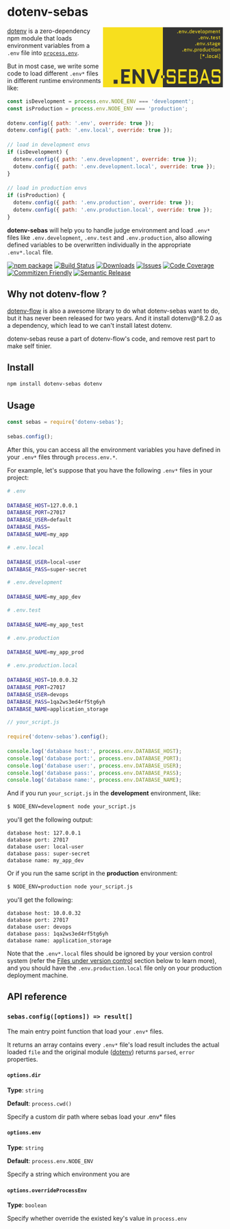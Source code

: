 # dotenv-sebas

<img src="https://raw.githubusercontent.com/kainstar/dotenv-sebas/master/logo.png" alt="dotenv-sebas" width="280" height="140" align="right" />

[dotenv](https://github.com/motdotla/dotenv) is a zero-dependency npm module that loads environment variables from a `.env` file into [`process.env`](https://nodejs.org/docs/latest/api/process.html#process_process_env).

But in most case, we write some code to load different `.env*` files in different runtime environments like:

```js
const isDevelopment = process.env.NODE_ENV === 'development';
const isProduction = process.env.NODE_ENV === 'production';

dotenv.config({ path: '.env', override: true });
dotenv.config({ path: '.env.local', override: true });

// load in development envs
if (isDevelopment) {
  dotenv.config({ path: '.env.development', override: true });
  dotenv.config({ path: '.env.development.local', override: true });
}

// load in production envs
if (isProduction) {
  dotenv.config({ path: '.env.production', override: true });
  dotenv.config({ path: '.env.production.local', override: true });
}
```

**dotenv-sebas** will help you to handle judge environment and load `.env*` files like `.env.development`, `.env.test` and `.env.production`, also allowing defined variables to be overwritten individually in the appropriate `.env*.local` file.

[![npm package][npm-img]][npm-url] [![Build Status][build-img]][build-url] [![Downloads][downloads-img]][downloads-url] [![Issues][issues-img]][issues-url] [![Code Coverage][codecov-img]][codecov-url] [![Commitizen Friendly][commitizen-img]][commitizen-url] [![Semantic Release][semantic-release-img]][semantic-release-url]

## Why not dotenv-flow ?

[dotenv-flow](https://github.com/kerimdzhanov/dotenv-flow) is also a awesome library to do what dotenv-sebas want to do, but it has never been released for two years. And it install dotenv@^8.2.0 as a dependency, which lead to we can't install latest dotenv.

dotenv-sebas reuse a part of dotenv-flow's code, and remove rest part to make self tinier.

## Install

```bash
npm install dotenv-sebas dotenv
```

## Usage

```js
const sebas = require('dotenv-sebas');

sebas.config();
```

After this, you can access all the environment variables you have defined in your `.env*` files through `process.env.*`.

For example, let's suppose that you have the following `.env*` files in your project:

```sh
# .env

DATABASE_HOST=127.0.0.1
DATABASE_PORT=27017
DATABASE_USER=default
DATABASE_PASS=
DATABASE_NAME=my_app
```

```sh
# .env.local

DATABASE_USER=local-user
DATABASE_PASS=super-secret
```

```sh
# .env.development

DATABASE_NAME=my_app_dev
```

```sh
# .env.test

DATABASE_NAME=my_app_test
```

```sh
# .env.production

DATABASE_NAME=my_app_prod
```

```sh
# .env.production.local

DATABASE_HOST=10.0.0.32
DATABASE_PORT=27017
DATABASE_USER=devops
DATABASE_PASS=1qa2ws3ed4rf5tg6yh
DATABASE_NAME=application_storage
```

```js
// your_script.js

require('dotenv-sebas').config();

console.log('database host:', process.env.DATABASE_HOST);
console.log('database port:', process.env.DATABASE_PORT);
console.log('database user:', process.env.DATABASE_USER);
console.log('database pass:', process.env.DATABASE_PASS);
console.log('database name:', process.env.DATABASE_NAME);
```

And if you run `your_script.js` in the **development** environment, like:

```sh
$ NODE_ENV=development node your_script.js
```

you'll get the following output:

```text
database host: 127.0.0.1
database port: 27017
database user: local-user
database pass: super-secret
database name: my_app_dev
```

Or if you run the same script in the **production** environment:

```sh
$ NODE_ENV=production node your_script.js
```

you'll get the following:

```text
database host: 10.0.0.32
database port: 27017
database user: devops
database pass: 1qa2ws3ed4rf5tg6yh
database name: application_storage
```

Note that the `.env*.local` files should be ignored by your version control system (refer the [Files under version control](#files-under-version-control) section below to learn more), and you should have the `.env.production.local` file only on your production deployment machine.

## API reference

### `sebas.config([options]) => result[]`

The main entry point function that load your `.env*` files.

It returns an array contains every `.env*` file's load result includes the actual loaded `file` and the original module ([dotenv](https://github.com/motdotla/dotenv)) returns `parsed`, `error` properties.

#### `options.dir`

**Type**: `string`

**Default**: `process.cwd()`

Specify a custom dir path where sebas load your .env\* files

#### `options.env`

**Type**: `string`

**Default**: `process.env.NODE_ENV`

Specify a string which environment you are

#### `options.overrideProcessEnv`

**Type**: `boolean`

Specify whether override the existed key's value in `process.env`

[build-img]: https://github.com/kainstar/dotenv-sebas/actions/workflows/release.yml/badge.svg
[build-url]: https://github.com/kainstar/dotenv-sebas/actions/workflows/release.yml
[downloads-img]: https://img.shields.io/npm/dt/dotenv-sebas
[downloads-url]: https://www.npmtrends.com/dotenv-sebas
[npm-img]: https://img.shields.io/npm/v/dotenv-sebas
[npm-url]: https://www.npmjs.com/package/dotenv-sebas
[issues-img]: https://img.shields.io/github/issues/kainstar/dotenv-sebas
[issues-url]: https://github.com/kainstar/dotenv-sebas/issues
[codecov-img]: https://codecov.io/gh/kainstar/dotenv-sebas/branch/main/graph/badge.svg
[codecov-url]: https://codecov.io/gh/kainstar/dotenv-sebas
[semantic-release-img]: https://img.shields.io/badge/%20%20%F0%9F%93%A6%F0%9F%9A%80-semantic--release-e10079.svg
[semantic-release-url]: https://github.com/semantic-release/semantic-release
[commitizen-img]: https://img.shields.io/badge/commitizen-friendly-brightgreen.svg
[commitizen-url]: http://commitizen.github.io/cz-cli/
